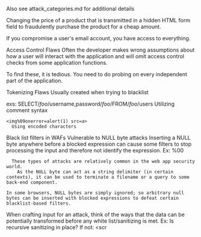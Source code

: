 Also see attack_categories.md for additional details


Changing the price of a product that is transmitted in a hidden HTML form field to fraudulently purchase the product for a cheap amount.

If you compromise a user's email account, you have access to everything.

Access Control Flaws
  Often the developer makes wrong assumptions about how a user will interact with the application and will omit access control checks from some application functions.

  To find these, it is tedious.  You need to do probing on every independent part of the application.

Tokenizing Flaws
  Usually created when trying to blacklist

  exs:
    SELECT/*foo*/username,password/*foo*/FROM/*foo*/users
      Utilizing comment syntax


    <img%09onerror=alert(1) src=a>
      Using encoded characters


  Black list filters in WAFs
    Vulnerable to NULL byte attacks
      Inserting a NULL byte anywhere before a blocked expression can cause some filters to stop processing the input and therefore not identify the expression.
        Ex: %00<script>alert('muhah')</script>

      These types of attacks are relatively common in the web app security world.
        As the NULL byte can act as a string delimiter (in certain contexts), it can be used to terminate a filename or a query to some back-end component.

    In some browsers, NULL bytes are simply ignored; so arbitrary null bytes can be inserted with blocked expressions to defeat certain blacklist-based filters.

When crafting input for an attack, think of the ways that the data can be potentially transformed before any white list/sanitizing is met.
  Ex: Is recursive sanitizing in place?
    If not: <scr<script>ipt> becomes <script>

  Ex: If the application first removes ../ recursively and then removes ..\ recursively then the following input can be used to defeat the validation
      ....\/

      If recurive sanitization occurs, when if one one problematic character leads to another.  There could be an recurive loop that crashes the server.

In many apps, admin functions are implemented within the app itself (and is accessible through the same web interface as its core functionality)
      Thus greatly opens up the attack surface.
        Often times, apps dont implement effective access control of some of their admin functions.  Thus, can attacker may find a means of creating a new user account with powerful privs.

        Admin functions usually involves displaying data that originated from ordinary users.  Any XSS flaws within that admin interface can be a huge point of concern.

        Admin functionality is often subjected to less stringent security testing because its users are "trusted" or pen-testers are given access to only low-privileged accounts.

HTTP Responses
  301 Moved Permanently
    Redirects the browser permanently to a different URL (which is specified in the Location header.)
      The client should use the new URL in the future rather than the original.

    Any way to inject MtM a response and inject a 301 to another domain?


HTTP Headers
  Expires, Pragma headers
    Are leveraged to tell the browser to cache the response.  If you're doing an attack, you can always instruct the clients to cache the contents so when the website changes it's code, it doesn't really matter (unless the cache is flushed).

  Set-Cookie
    The domain flag of this header specifies the domain for which the cookie is valid.  This must be the same or a parent of the domain from which the cookie is received.
        So, if a webhost hosts websites on subdomains (*.webhost.com). Could an attacker access the cookies that were set on the parent (assuming the path flag isn't set)?


  Refer
      If sensitive information is kept in the URL, it can be easily seen in the referer header if a link is followed.
          What about a person on a website with a sensitive URL and then they click on an ad link, this information can be leaked to the ad's server.  
              Implications for HTTPS? I believe that it is obfuscated from view in this context.

  For other idea of potential attacks
    Look in HTTP_Methods.md


Create a public proxy server on AWS that injects affiliate cookies into browsers.  This gives attackers a financial edge.